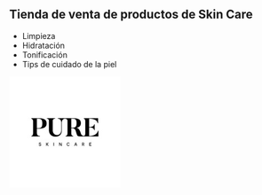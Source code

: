 ## Tienda de venta de productos de Skin Care

- Limpieza
- Hidratación
- Tonificación
- Tips de cuidado de la piel

![](public/pure.jpg)

